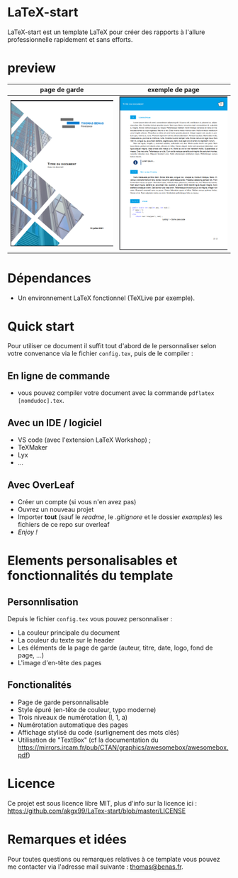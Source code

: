 # LaTeX-start
LaTeX-start est un template LaTeX pour créer des rapports à l'allure professionnelle rapidement et sans efforts.

# preview

| page de garde  | exemple de page |
| :------------------: | :------------------: |
| [![A custom title page](examples/cover-page.png)](examples/document.pdf) | [![A basic example page](examples/page.png)](examples/document.pdf) |

# Dépendances
* Un environnement LaTeX fonctionnel (TeXLive par exemple).

# Quick start
Pour utiliser ce document il suffit tout d'abord de le personnaliser selon votre convenance via le fichier `config.tex`, puis de le compiler :

## En ligne de commande
* vous pouvez compiler votre document avec la commande `pdflatex [nomdudoc].tex`.

## Avec un IDE / logiciel
* VS code (avec l'extension LaTeX Workshop) ;
* TeXMaker
* Lyx
* ...

## Avec OverLeaf
* Créer un compte (si vous n'en avez pas)
* Ouvrez un nouveau projet
* Importer **tout** (sauf le *readme*, le *.gitignore* et le dossier *examples*) les fichiers de ce repo sur overleaf
* *Enjoy !* 

# Elements personalisables et fonctionnalités du template

## Personnlisation

Depuis le fichier `config.tex` vous pouvez personnaliser : 
* La couleur principale du document
* La couleur du texte sur le header
* Les éléments de la page de garde (auteur, titre, date, logo, fond de page, ...)
* L'image d'en-tête des pages

## Fonctionalités

* Page de garde personnalisable
* Style épuré (en-tête de couleur, typo moderne)
* Trois niveaux de numérotation (I, 1, a)
* Numérotation automatique des pages
* Affichage stylisé du code (surlignement des mots clés)
* Utilisation de "TextBox" (cf la documentation du https://mirrors.ircam.fr/pub/CTAN/graphics/awesomebox/awesomebox.pdf)

# Licence

Ce projet est sous licence libre MIT, plus d'info sur la licence ici :
https://github.com/akgx99/LaTex-start/blob/master/LICENSE

# Remarques et idées

Pour toutes questions ou remarques relatives à ce template vous pouvez me contacter via l'adresse mail suivante : thomas@benas.fr.